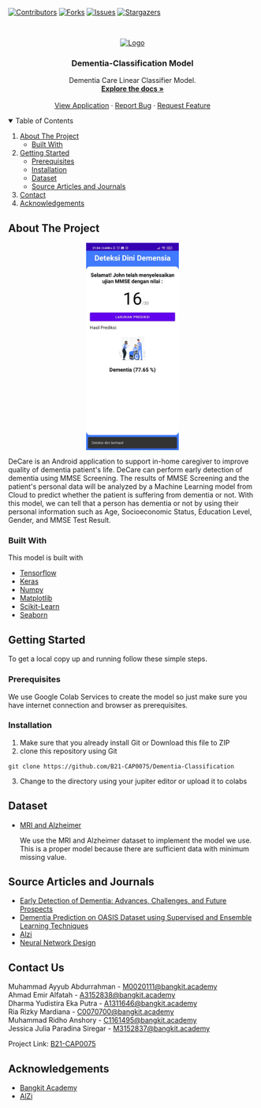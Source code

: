 <!--
*** Thanks for checking out the Best-README-Template. If you have a suggestion
*** that would make this better, please fork the repo and create a pull request
*** or simply open an issue with the tag "enhancement".
*** Thanks again! Now go create something AMAZING! :D
-->



<!-- PROJECT SHIELDS -->
<!--
*** I'm using markdown "reference style" links for readability.
*** Reference links are enclosed in brackets [ ] instead of parentheses ( ).
*** See the bottom of this document for the declaration of the reference variables
*** for contributors-url, forks-url, etc. This is an optional, concise syntax you may use.
*** https://www.markdownguide.org/basic-syntax/#reference-style-links
-->
[![Contributors][contributors-shield]][contributors-url]
[![Forks][forks-shield]][forks-url]
[![Issues][issues-shield]][issues-url]
[![Stargazers][stars-shield]][stars-url]


<!-- PROJECT LOGO -->
<br />
<p align="center">
  <a href="https://play.google.com/store/apps/details?id=com.bangkit.decare">
    <img src="images/logo.jpg" alt="Logo" width="80" height="80">
  </a>

  <h3 align="center">Dementia-Classification Model</h3>

  <p align="center">
    Dementia Care Linear Classifier Model.
    <br />
    <a href="https://github.com/B21-CAP0075/DeCare-Intro"><strong>Explore the docs »</strong></a>
    <br />
    <br />
    <a href="https://play.google.com/store/apps/details?id=com.bangkit.decare">View Application</a>
    ·
    <a href="https://github.com/B21-CAP0075/Dementia-Classification/issues">Report Bug</a>
    ·
    <a href="https://github.com/B21-CAP0075/Dementia-Classification/issues">Request Feature</a>
  </p>
</p>



<!-- TABLE OF CONTENTS -->
<details open="open">
  <summary>Table of Contents</summary>
  <ol>
    <li>
      <a href="#about-the-project">About The Project</a>
      <ul>
        <li><a href="#built-with">Built With</a></li>
      </ul>
    </li>
    <li>
      <a href="#getting-started">Getting Started</a>
      <ul>
        <li><a href="#prerequisites">Prerequisites</a></li>
        <li><a href="#installation">Installation</a></li>
        <li><a href="#installation">Dataset</a></li>
        <li><a href="#installation">Source Articles and Journals</a></li>
      </ul>
    </li>
    <li><a href="#contact">Contact</a></li>
    <li><a href="#acknowledgements">Acknowledgements</a></li>
  </ol>
</details>



<!-- ABOUT THE PROJECT -->
## About The Project
<p align="center">
  <img src="product.jpeg" alt="Product Screenshot" height="420" align="center">
</p>

DeCare is an Android application to support in-home caregiver to improve quality of dementia patient's life. DeCare can perform early detection of dementia using MMSE Screening. The results of MMSE Screening and the patient's personal data will be analyzed by a Machine Learning model from Cloud to predict whether the patient is suffering from dementia or not. With this model, we can tell that a person has dementia or not by using their personal information such as Age, Socioeconomic Status, Education Level, Gender, and MMSE Test Result.

### Built With

This model is built with
* [Tensorflow](https://www.tensorflow.org/)
* [Keras](https://keras.io/)
* [Numpy](https://numpy.org/)
* [Matplotlib](https://matplotlib.org/)
* [Scikit-Learn](https://scikit-learn.org/stable/)
* [Seaborn](https://seaborn.pydata.org/)

<!-- GETTING STARTED -->
## Getting Started

To get a local copy up and running follow these simple steps.

### Prerequisites

We use Google Colab Services to create the model so just make sure you have internet connection and browser as prerequisites.

### Installation

1. Make sure that you already install Git or Download this file to ZIP
2. clone this repository using Git
```shell
git clone https://github.com/B21-CAP0075/Dementia-Classification
```
3. Change to the directory using your jupiter editor or upload it to colabs


## Dataset

- [MRI and Alzheimer](https://www.kaggle.com/jboysen/mri-and-alzheimers)

  We use the MRI and Alzheimer dataset to implement the model we use. This is a proper model because there are sufficient data with minimum missing value. 
  
## Source Articles and Journals

- [Early Detection of Dementia: Advances, Challenges, and Future Prospects](https://www.researchgate.net/publication/316699181_Early_Detection_of_Dementia_Advances_Challenges_and_Future_Prospects)
- [Dementia Prediction on OASIS Dataset using Supervised and Ensemble Learning Techniques](https://www.ijeat.org/wp-content/uploads/papers/v10i1/A18271010120.pdf)
- [Alzi](https://alzi.or.id/)
- [Neural Network Design](https://www.researchgate.net/publication/347005722_Design_of_Artificial_Neural_Networks_for_Early_Detection_of_Dementia_Risk_Using_Mini-Mental_State_of_Examination_MMSE )

<!-- CONTACT -->
## Contact Us

Muhammad Ayyub Abdurrahman - M0020111@bangkit.academy <br />
Ahmad Emir Alfatah  - A3152838@bangkit.academy <br />
Dharma Yudistira Eka Putra - A1311646@bangkit.academy <br />
Ria Rizky Mardiana  - C0070700@bangkit.academy  <br />
Muhammad Ridho Anshory - C1161495@bangkit.academy <br />
Jessica Julia Paradina Siregar - M3152837@bangkit.academy <br />

Project Link: [B21-CAP0075](https://github.com/B21-CAP0075)

<!-- ACKNOWLEDGEMENTS -->
## Acknowledgements
* [Bangkit Academy](https://grow.google/intl/id_id/bangkit/)
* [AlZi](https://alzi.or.id/)


<!-- MARKDOWN LINKS & IMAGES -->
<!-- https://www.markdownguide.org/basic-syntax/#reference-style-links -->
[contributors-shield]: https://img.shields.io/github/contributors/othneildrew/Best-README-Template.svg?style=for-the-badge
[contributors-url]: https://github.com/B21-CAP0075/Dementia-Classification/graphs/contributors
[forks-shield]: https://img.shields.io/github/forks/othneildrew/Best-README-Template.svg?style=for-the-badge
[forks-url]: https://github.com/B21-CAP0075/Dementia-Classification/network/members
[stars-shield]: https://img.shields.io/github/stars/othneildrew/Best-README-Template.svg?style=for-the-badge
[stars-url]: https://github.com/B21-CAP0075/Dementia-Classification/stargazers
[issues-shield]: https://img.shields.io/github/issues/othneildrew/Best-README-Template.svg?style=for-the-badge
[issues-url]: https://github.com/B21-CAP0075/Dementia-Classification/issues
[product-screenshot]: product.jpeg
